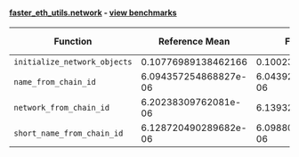 #### [faster_eth_utils.network](https://github.com/BobTheBuidler/faster-eth-utils/blob/strict-dunder-typing/faster_eth_utils/network.py) - [view benchmarks](https://github.com/BobTheBuidler/faster-eth-utils/blob/strict-dunder-typing/benchmarks/test_network_benchmarks.py)

| Function | Reference Mean | Faster Mean | % Change | Speedup (%) | x Faster | Faster |
|----------|---------------|-------------|----------|-------------|----------|--------|
| `initialize_network_objects` | 0.10776989138462166 | 0.10023380618751077 | 6.99% | 7.52% | 1.08x | ✅ |
| `name_from_chain_id` | 6.094357254868827e-06 | 6.0439204168129435e-06 | 0.83% | 0.83% | 1.01x | ✅ |
| `network_from_chain_id` | 6.20238309762081e-06 | 6.13932955598907e-06 | 1.02% | 1.03% | 1.01x | ✅ |
| `short_name_from_chain_id` | 6.128720490289682e-06 | 6.0988026974668014e-06 | 0.49% | 0.49% | 1.00x | ✅ |
